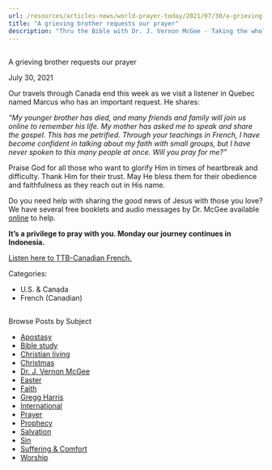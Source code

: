 ```yaml
---
url: /resources/articles-news/world-prayer-today/2021/07/30/a-grieving-brother-requests-our-prayer
title: "A grieving brother requests our prayer"
description: "Thru the Bible with Dr. J. Vernon McGee - Taking the whole Word to the whole world"
---
```







## 
 A grieving brother requests our prayer


July 30, 2021
![]()




Our travels through Canada end this week as we visit a listener in Quebec named Marcus who has an important request. He shares: 

 *“My younger brother has died, and many friends and family will join us online to remember his life. My mother has asked me to speak and share the gospel. This has me petrified. Through your teachings in French, I have become confident in talking about my faith with small groups, but I have never spoken to this many people at once. Will you pray for me?”* 

 Praise God for all those who want to glorify Him in times of heartbreak and difficulty. Thank Him for their trust. May He bless them for their obedience and faithfulness as they reach out in His name. 

 Do you need help with sharing the good news of Jesus with those you love? We have several free booklets and audio messages by Dr. McGee available [online](https://www.ttb.org/salvation) to help. 

 **It’s a privilege to pray with you. Monday our journey continues in Indonesia.**

 [Listen here to TTB-Canadian French.](https://ttb.twr.org/home/day,0517/language,FRA-QUE)



Categories: 


* U.S. & Canada
* French (Canadian)









## 
 Browse Posts by Subject


* [Apostasy](/resources/articles-news/-in-tags/tags/Apostasy)
* [Bible study](/resources/articles-news/-in-tags/tags/Bible-study)
* [Christian living](/resources/articles-news/-in-tags/tags/Christian-living)
* [Christmas](/resources/articles-news/-in-tags/tags/Christmas)
* [Dr. J. Vernon McGee](/resources/articles-news/-in-tags/tags/Dr-J-Vernon-McGee)
* [Easter](/resources/articles-news/-in-tags/tags/easter)
* [Faith](/resources/articles-news/-in-tags/tags/Faith)
* [Gregg Harris](/resources/articles-news/-in-tags/tags/Gregg-Harris)
* [International](/resources/articles-news/-in-tags/tags/International)
* [Prayer](/resources/articles-news/-in-tags/tags/prayer)
* [Prophecy](/resources/articles-news/-in-tags/tags/Prophecy)
* [Salvation](/resources/articles-news/-in-tags/tags/Salvation)
* [Sin](/resources/articles-news/-in-tags/tags/sin)
* [Suffering & Comfort](/resources/articles-news/-in-tags/tags/Suffering-Comfort)
* [Worship](/resources/articles-news/-in-tags/tags/worship)






